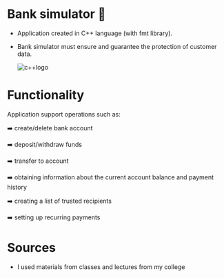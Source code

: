 # Bank simulator 🏦
* Application created in C++ language (with fmt library).

* Bank simulator must ensure and guarantee the protection of customer data.

  ![c++logo](https://github.com/lucaseq333/BANK_SIMULATOR/assets/116523351/4dd77e75-23d1-4730-96ac-baa410324344)


# Functionality
Application support operations such as:

➡️ create/delete bank account

➡️ deposit/withdraw funds

➡️ transfer to account

➡️ obtaining information about the current account balance and payment history

➡️ creating a list of trusted recipients

➡️ setting up recurring payments

# Sources
* I used materials from classes and lectures from my college
